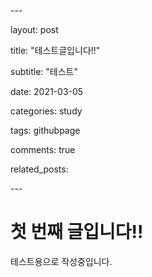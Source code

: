 \---

layout: post

title: "테스트글입니다!!"

subtitle:  "테스트"

date: 2021-03-05 

categories: study

tags: githubpage

comments: true

related_posts:

\---

# 첫 번째 글입니다!!

테스트용으로 작성중입니다.